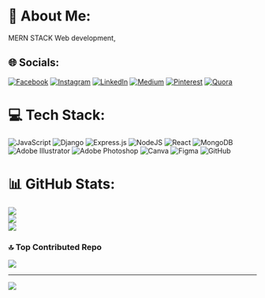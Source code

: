 # 💫 About Me:
MERN STACK Web development,<br>


## 🌐 Socials:
[![Facebook](https://img.shields.io/badge/Facebook-%231877F2.svg?logo=Facebook&logoColor=white)](https://facebook.com/abdurrahmanfahim) [![Instagram](https://img.shields.io/badge/Instagram-%23E4405F.svg?logo=Instagram&logoColor=white)](https://instagram.com/abdurrahmanfahim) [![LinkedIn](https://img.shields.io/badge/LinkedIn-%230077B5.svg?logo=linkedin&logoColor=white)](https://linkedin.com/in/abdurrahmanfahim) [![Medium](https://img.shields.io/badge/Medium-12100E?logo=medium&logoColor=white)](https://medium.com/@abdurrahmanfahim) [![Pinterest](https://img.shields.io/badge/Pinterest-%23E60023.svg?logo=Pinterest&logoColor=white)](https://pinterest.com/abdurrahmanfahim) [![Quora](https://img.shields.io/badge/Quora-%23B92B27.svg?logo=Quora&logoColor=white)](https://quora.com/profile/abdurrahmanfahim) 

# 💻 Tech Stack:
![JavaScript](https://img.shields.io/badge/javascript-%23323330.svg?style=for-the-badge&logo=javascript&logoColor=%23F7DF1E) ![Django](https://img.shields.io/badge/django-%23092E20.svg?style=for-the-badge&logo=django&logoColor=white) ![Express.js](https://img.shields.io/badge/express.js-%23404d59.svg?style=for-the-badge&logo=express&logoColor=%2361DAFB) ![NodeJS](https://img.shields.io/badge/node.js-6DA55F?style=for-the-badge&logo=node.js&logoColor=white) ![React](https://img.shields.io/badge/react-%2320232a.svg?style=for-the-badge&logo=react&logoColor=%2361DAFB) ![MongoDB](https://img.shields.io/badge/MongoDB-%234ea94b.svg?style=for-the-badge&logo=mongodb&logoColor=white) ![Adobe Illustrator](https://img.shields.io/badge/adobe%20illustrator-%23FF9A00.svg?style=for-the-badge&logo=adobe%20illustrator&logoColor=white) ![Adobe Photoshop](https://img.shields.io/badge/adobe%20photoshop-%2331A8FF.svg?style=for-the-badge&logo=adobe%20photoshop&logoColor=white) ![Canva](https://img.shields.io/badge/Canva-%2300C4CC.svg?style=for-the-badge&logo=Canva&logoColor=white) ![Figma](https://img.shields.io/badge/figma-%23F24E1E.svg?style=for-the-badge&logo=figma&logoColor=white) ![GitHub](https://img.shields.io/badge/github-%23121011.svg?style=for-the-badge&logo=github&logoColor=white)
# 📊 GitHub Stats:
![](https://github-readme-stats.vercel.app/api?username=abdurrahmanfahim&theme=dark&hide_border=false&include_all_commits=true&count_private=true)<br/>
![](https://github-readme-streak-stats.herokuapp.com/?user=abdurrahmanfahim&theme=dark&hide_border=false)<br/>
![](https://github-readme-stats.vercel.app/api/top-langs/?username=abdurrahmanfahim&theme=dark&hide_border=false&include_all_commits=true&count_private=true&layout=compact)

### 🔝 Top Contributed Repo
![](https://github-contributor-stats.vercel.app/api?username=abdurrahmanfahim&limit=5&theme=dark&combine_all_yearly_contributions=true)

---
[![](https://visitcount.itsvg.in/api?id=abdurrahmanfahim&icon=0&color=0)](https://visitcount.itsvg.in)

<!-- Proudly created with GPRM ( https://gprm.itsvg.in ) -->
